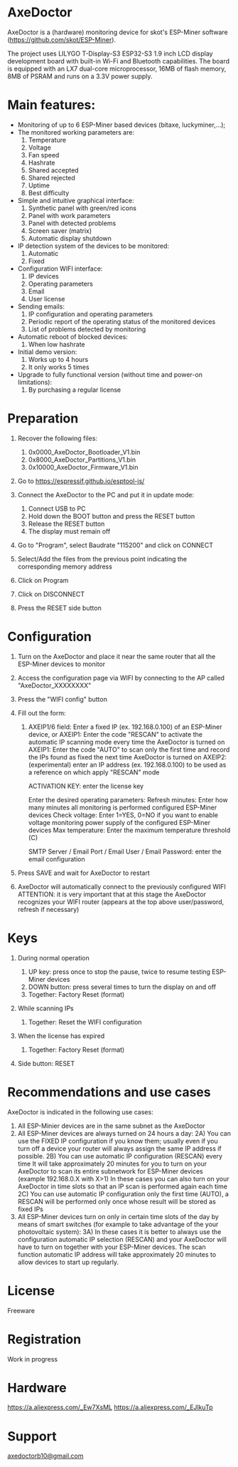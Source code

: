 # AxeDoctor

AxeDoctor is a (hardware) monitoring device for skot's ESP-Miner software
(https://github.com/skot/ESP-Miner).

The project uses LILYGO T-Display-S3 ESP32-S3 1.9 inch LCD display development board 
with built-in Wi-Fi and Bluetooth capabilities. The board is equipped with an LX7 
dual-core microprocessor, 16MB of flash memory, 8MB of PSRAM and runs on a 3.3V 
power supply.

# Main features:

* Monitoring of up to 6 ESP-Miner based devices (bitaxe, luckyminer,...);
* The monitored working parameters are:
	 1) Temperature
	 2) Voltage
	 3) Fan speed
	 4) Hashrate
	 5) Shared accepted
	 6) Shared rejected
	 7) Uptime
	 8) Best difficulty
* Simple and intuitive graphical interface:
	 1) Synthetic panel with green/red icons
	 2) Panel with work parameters
	 3) Panel with detected problems
	 4) Screen saver (matrix)
	 5) Automatic display shutdown
* IP detection system of the devices to be monitored:
	 1) Automatic
	 2) Fixed
* Configuration WIFI interface:
	 1) IP devices
	 2) Operating parameters
	 3) Email
	 4) User license
* Sending emails:
	 1) IP configuration and operating parameters
	 2) Periodic report of the operating status of the monitored devices
	 3) List of problems detected by monitoring
* Automatic reboot of blocked devices:
	 1) When low hashrate
* Initial demo version:
	 1) Works up to 4 hours
	 2) It only works 5 times
* Upgrade to fully functional version (without time and power-on limitations):
	 1) By purchasing a regular license


# Preparation

1) Recover the following files:
	
	 1) 0x0000_AxeDoctor_Bootloader_V1.bin
	 2) 0x8000_AxeDoctor_Partitions_V1.bin
	 3) 0x10000_AxeDoctor_Firmware_V1.bin
	
2) Go to https://espressif.github.io/esptool-js/

3) Connect the AxeDoctor to the PC and put it in update mode:
	 1) Connect USB to PC
	 2) Hold down the BOOT button and press the RESET button
	 3) Release the RESET button
	 4) The display must remain off
4) Go to "Program", select Baudrate "115200" and click on CONNECT
5) Select/Add the files from the previous point indicating the corresponding memory address
6) Click on Program
5) Click on DISCONNECT
6) Press the RESET side button


# Configuration

1) Turn on the AxeDoctor and place it near the same router that all the
    ESP-Miner devices to monitor
2) Access the configuration page via WIFI by connecting to the AP called "AxeDoctor_XXXXXXXX"
3) Press the "WIFI config" button
4) Fill out the form:

	 1) AXEIP1/6 field: Enter a fixed IP (ex. 192.168.0.100) of an ESP-Miner device, or
		  AXEIP1: Enter the code "RESCAN" to activate the automatic IP scanning mode
			  every time the AxeDoctor is turned on
		  AXEIP1: Enter the code "AUTO" to scan only the first time and record
			  the IPs found as fixed the next time AxeDoctor is turned on
		  AXEIP2: (experimental) enter an IP address (ex. 192.168.0.100) to be used as a reference on which
			  apply "RESCAN" mode

		  ACTIVATION KEY: enter the license key

		  Enter the desired operating parameters:
		 	 Refresh minutes: Enter how many minutes all monitoring is performed
					  configured ESP-Miner devices
			 Check voltage: Enter 1=YES, 0=NO if you want to enable voltage monitoring
					  power supply of the configured ESP-Miner devices
			 Max temperature: Enter the maximum temperature threshold (C)

		  SMTP Server / Email Port / Email User / Email Password: enter the email configuration

5) Press SAVE and wait for AxeDoctor to restart
6) AxeDoctor will automatically connect to the previously configured WIFI
    ATTENTION: it is very important that at this stage the AxeDoctor recognizes your WIFI router
    (appears at the top above user/password, refresh if necessary)


# Keys

1) During normal operation
	 1) UP key: press once to stop the pause, twice to resume testing ESP-Miner devices
	 2) DOWN button: press several times to turn the display on and off
	 3) Together: Factory Reset (format)

2) While scanning IPs
	 1) Together: Reset the WIFI configuration

3) When the license has expired
	 1) Together: Factory Reset (format)

4) Side button: RESET

# Recommendations and use cases

AxeDoctor is indicated in the following use cases:
  1) All ESP-Minier devices are in the same subnet as the AxeDoctor
  2) All ESP-Miner devices are always turned on 24 hours a day:
  	2A) You can use the FIXED IP configuration if you know them;
 	    usually even if you turn off a device your router
  	    will always assign the same IP address if possible.
  	2B) You can use automatic IP configuration (RESCAN) every time
 	    It will take approximately 20 minutes for you to turn on your AxeDoctor
  	    to scan its entire subnetwork for
 	    ESP-Miner devices (example 192.168.0.X with X>1)
  	   In these cases you can also turn on your AxeDoctor in time slots
 	   so that an IP scan is performed again each time
  	2C) You can use automatic IP configuration only the first time (AUTO),
 	    a RESCAN will be performed only once whose result will be
  	    stored as fixed IPs
  3) All ESP-Miner devices turn on only in certain time slots
     of the day by means of smart switches (for example to take advantage of the
     your photovoltaic system):
  	3A) In these cases it is better to always use the configuration
  	    automatic IP selection (RESCAN) and your AxeDoctor will have to turn on
  	    together with your ESP-Miner devices. The scan function
            automatic IP address will take approximately 20 minutes to allow
            devices to start up regularly.


# License

Freeware


# Registration 

Work in progress

# Hardware

https://a.aliexpress.com/_Ew7XsML
https://a.aliexpress.com/_EJlkuTp

# Support

axedoctorb10@gmail.com

